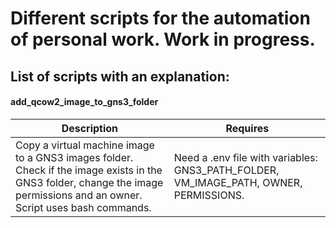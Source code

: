 # Different scripts for the automation of personal work. Work in progress. #

## List of scripts with an explanation: ##
#### add_qcow2_image_to_gns3_folder ####
| Description | Requires |
| ------- | ------- |
| Copy a virtual machine image to a GNS3 images folder. Check if the image exists in the GNS3 folder, change the image permissions and an owner. Script uses bash commands.  | Need a .env file with variables: GNS3_PATH_FOLDER, VM_IMAGE_PATH, OWNER, PERMISSIONS.   |
